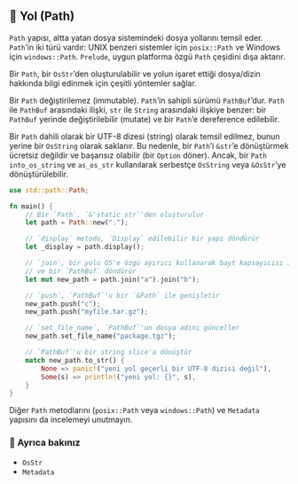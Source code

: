 ## 📂 Yol (Path)

`Path` yapısı, altta yatan dosya sistemindeki dosya yollarını temsil eder. `Path`’in iki türü vardır: UNIX benzeri sistemler için `posix::Path` ve Windows için `windows::Path`. `Prelude`, uygun platforma özgü `Path` çeşidini dışa aktarır.

Bir `Path`, bir `OsStr`’den oluşturulabilir ve yolun işaret ettiği dosya/dizin hakkında bilgi edinmek için çeşitli yöntemler sağlar.

Bir `Path` değiştirilemez (immutable). `Path`’in sahipli sürümü `PathBuf`’dur. `Path` ile `PathBuf` arasındaki ilişki, `str` ile `String` arasındaki ilişkiye benzer: bir `PathBuf` yerinde değiştirilebilir (mutate) ve bir `Path`’e dereference edilebilir.

Bir `Path` dahili olarak bir UTF-8 dizesi (string) olarak temsil edilmez, bunun yerine bir `OsString` olarak saklanır. Bu nedenle, bir `Path`’i `&str`’e dönüştürmek ücretsiz değildir ve başarısız olabilir (bir `Option` döner). Ancak, bir `Path` `into_os_string` ve `as_os_str` kullanılarak serbestçe `OsString` veya `&OsStr`’ye dönüştürülebilir.

```rust
use std::path::Path;

fn main() {
    // Bir `Path`, `&'static str`'den oluşturulur
    let path = Path::new(".");

    // `display` metodu, `Display` edilebilir bir yapı döndürür
    let _display = path.display();

    // `join`, bir yolu OS'e özgü ayırıcı kullanarak bayt kapsayıcısı ile birleştirir
    // ve bir `PathBuf` döndürür
    let mut new_path = path.join("a").join("b");

    // `push`, `PathBuf`'u bir `&Path` ile genişletir
    new_path.push("c");
    new_path.push("myfile.tar.gz");

    // `set_file_name`, `PathBuf`'un dosya adını günceller
    new_path.set_file_name("package.tgz");

    // `PathBuf`'u bir string slice'a dönüştür
    match new_path.to_str() {
        None => panic!("yeni yol geçerli bir UTF-8 dizisi değil"),
        Some(s) => println!("yeni yol: {}", s),
    }
}
```

Diğer `Path` metodlarını (`posix::Path` veya `windows::Path`) ve `Metadata` yapısını da incelemeyi unutmayın.

### 🔗 Ayrıca bakınız

* `OsStr`
* `Metadata`
